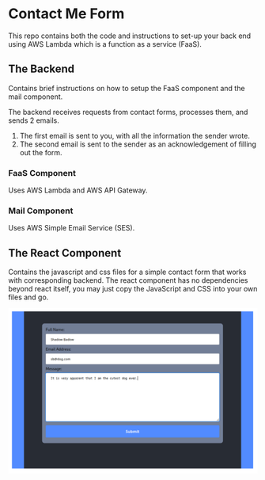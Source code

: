 # Contact Me Form

This repo contains both the code and instructions to set-up your back end using AWS Lambda which is a function as a service (FaaS).

## The Backend

Contains brief instructions on how to setup the FaaS component and the mail component.    

The backend receives requests from contact forms, processes them, and sends 2 emails.  
1. The first email is sent to you, with all the information the sender wrote.
2. The second email is sent to the sender as an acknowledgement of filling out the form.

### FaaS Component

Uses AWS Lambda and AWS API Gateway.

### Mail Component

Uses AWS Simple Email Service (SES).

## The React Component

Contains the javascript and css files for a simple contact form that works with corresponding backend.  The react component has no dependencies beyond react itself, you may just copy the JavaScript and CSS into your own files and go.

![Component](React-Component/Component.png)
